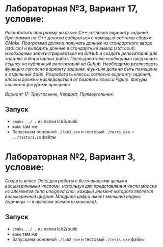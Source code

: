 # Лабораторная №3, Вариант 17, условие:

*Разработать программу на языке C++ согласно варианту задания. Программа на C++ должна
собираться с помощью системы сборки CMake. Программа должна получать данные из
стандартного ввода (std::cin) и выводить данные в стандартный вывод (std::cout).
Необходимо зарегистрироваться на GitHub и создать репозитарий для задания лабораторных
работ.
Преподавателю необходимо предъявить ссылку на публичный репозиторий на Github.
Необходимо реализовать функцию согласно варианту задания. Функция должна быть помещена
в отдельный файл.
Разработать классы согласно варианту задания, классы должны наследоваться от базового
класса Figure. Фигуры являются фигурами вращения.*

*Вариант 17: Треугольник, Квадрат, Прямоугольник.*

## Запуск
- `cmake ../ .` из папки lab3/build
- `make` там же
- Запускаем основной `./lab3_exe` и тестовый `./tests_exe < ../tests/1.in` файлы


# Лабораторная №2, Вариант 3, условие:

*Создать класс Octal для работы с беззнаковыми целыми восьмеричными числами, используя для представления числа массив из элементов типа unsigned char, каждый элемент которого является восьмеричной цифрой. Младшая цифра имеет меньший индекс (единицы — в нулевом элементе массива).*


## Запуск
- `cmake ../ .` из папки lab2/build
- `make` там же
- Запускаем основной `./lab2_exe` и тестовый `./tests_exe` файлы

